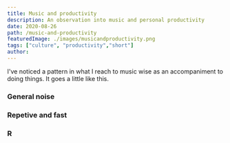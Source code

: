 ```yaml
---
title: Music and productivity
description: An observation into music and personal productivity
date: 2020-08-26
path: /music-and-productivity
featuredImage: ./images/musicandproductivity.png
tags: ["culture", "productivity","short"]
author:
---
```


I've noticed a pattern in what I reach to music wise as an accompaniment to doing things. It goes a little like this.

### General noise

### Repetive and fast

### R
